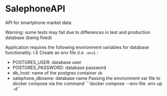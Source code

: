 # SalephoneAPI
API for smartphone market data

 
Warning: some tests may fail due to differences in test and production database (being fixed)

Application requires the following environment variables for database functionality. I.E Create an env file (i.e ```.env```) :
- POSTGRES_USER: database user
- POSTGRES_PASSWORD: database password
- db_host: name of the postgres container ```db```
- salephone_dbname: database name
Passing the environment var file to docker compose via the command ```docker compose --env-file .env up -d``
